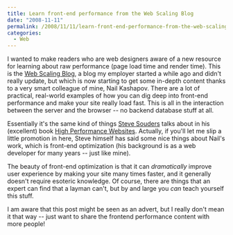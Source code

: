 ```yaml
---
title: Learn front-end performance from the Web Scaling Blog
date: "2008-11-11"
permalink: /2008/11/11/learn-front-end-performance-from-the-web-scaling-blog/
categories:
  - Web
---
```

I wanted to make readers who are web designers aware of a new resource for learning about raw performance (page load time and render time). This is the [Web Scaling Blog][1], a blog my employer started a while ago and didn't really update, but which is now starting to get some in-depth content thanks to a very smart colleague of mine, Nail Kashapov. There are a lot of practical, real-world examples of how you can dig deep into front-end performance and make your site really load fast. This is all in the interaction between the server and the browser -- no backend database stuff at all.

Essentially it's the same kind of things [Steve Souders][2] talks about in his (excellent) book [High Performance Websites][3]. Actually, if you'll let me slip a little promotion in here, Steve himself has said some nice things about Nail's work, which is front-end optimization (his background is as a web developer for many years -- just like mine).

The beauty of front-end optimization is that it can *dramatically* improve user experience by making your site many times faster, and it generally doesn't require esoteric knowledge. Of course, there are things that an expert can find that a layman can't, but by and large you *can* teach yourself this stuff.

I am aware that this post might be seen as an advert, but I really don't mean it that way -- just want to share the frontend performance content with more people!

 [1]: http://www.webscalingblog.com/
 [2]: http://stevesouders.com/
 [3]: http://www.amazon.com/High-Performance-Web-Sites-Essential/dp/0596529309?tag=xaprb-20
